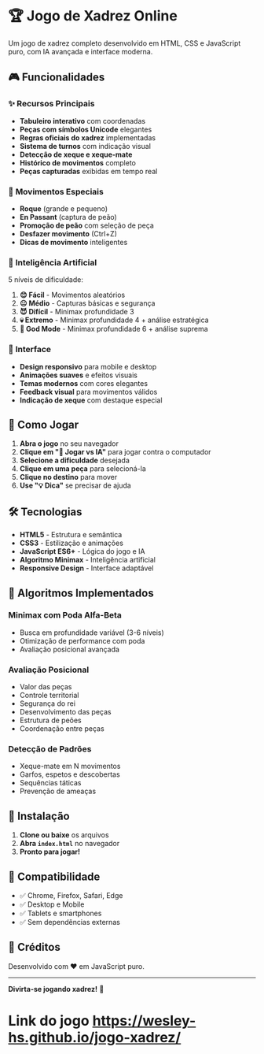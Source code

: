 # 🏆 Jogo de Xadrez Online

Um jogo de xadrez completo desenvolvido em HTML, CSS e JavaScript puro, com IA avançada e interface moderna.

## 🎮 Funcionalidades

### ✨ **Recursos Principais**
- **Tabuleiro interativo** com coordenadas
- **Peças com símbolos Unicode** elegantes
- **Regras oficiais do xadrez** implementadas
- **Sistema de turnos** com indicação visual
- **Detecção de xeque e xeque-mate**
- **Histórico de movimentos** completo
- **Peças capturadas** exibidas em tempo real

### 🎯 **Movimentos Especiais**
- **Roque** (grande e pequeno)
- **En Passant** (captura de peão)
- **Promoção de peão** com seleção de peça
- **Desfazer movimento** (Ctrl+Z)
- **Dicas de movimento** inteligentes

### 🤖 **Inteligência Artificial**
5 níveis de dificuldade:

1. **😊 Fácil** - Movimentos aleatórios
2. **😐 Médio** - Capturas básicas e segurança
3. **😈 Difícil** - Minimax profundidade 3
4. **💀 Extremo** - Minimax profundidade 4 + análise estratégica
5. **👑 God Mode** - Minimax profundidade 6 + análise suprema

### 🎨 **Interface**
- **Design responsivo** para mobile e desktop
- **Animações suaves** e efeitos visuais
- **Temas modernos** com cores elegantes
- **Feedback visual** para movimentos válidos
- **Indicação de xeque** com destaque especial

## 🚀 Como Jogar

1. **Abra o jogo** no seu navegador
2. **Clique em "🤖 Jogar vs IA"** para jogar contra o computador
3. **Selecione a dificuldade** desejada
4. **Clique em uma peça** para selecioná-la
5. **Clique no destino** para mover
6. **Use "💡 Dica"** se precisar de ajuda

## 🛠️ Tecnologias

- **HTML5** - Estrutura e semântica
- **CSS3** - Estilização e animações
- **JavaScript ES6+** - Lógica do jogo e IA
- **Algoritmo Minimax** - Inteligência artificial
- **Responsive Design** - Interface adaptável

## 🎯 Algoritmos Implementados

### **Minimax com Poda Alfa-Beta**
- Busca em profundidade variável (3-6 níveis)
- Otimização de performance com poda
- Avaliação posicional avançada

### **Avaliação Posicional**
- Valor das peças
- Controle territorial
- Segurança do rei
- Desenvolvimento das peças
- Estrutura de peões
- Coordenação entre peças

### **Detecção de Padrões**
- Xeque-mate em N movimentos
- Garfos, espetos e descobertas
- Sequências táticas
- Prevenção de ameaças

## 🏁 Instalação

1. **Clone ou baixe** os arquivos
2. **Abra `index.html`** no navegador
3. **Pronto para jogar!**

## 📱 Compatibilidade

- ✅ Chrome, Firefox, Safari, Edge
- ✅ Desktop e Mobile
- ✅ Tablets e smartphones
- ✅ Sem dependências externas

## 🎊 Créditos

Desenvolvido com ❤️ em JavaScript puro.

---

**Divirta-se jogando xadrez!** 🎯

# Link do jogo https://wesley-hs.github.io/jogo-xadrez/
